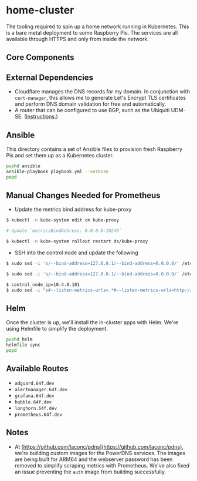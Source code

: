 # home-cluster

The tooling required to spin up a home network running in Kubernetes. This is a bare metal deployment to some Raspberry Pis. The services are all available through HTTPS and only from inside the network.

## Core Components

## External Dependencies

* Cloudflare manages the DNS records for my domain. In conjunction with `cert-manager`, this allows me to generate Let's Encrypt TLS certificates and perform DNS domain validation for free and automatically.
* A router that can be configured to use BGP, such as the Ubiquiti UDM-SE. ([Instructions.](ROUTER.md))

## Ansible

This directory contains a set of Ansible files to provision fresh Raspberry Pis and set them up as a Kubernetes cluster.

```bash
pushd ansible
ansible-playbook playbook.yml --verbose
popd
```

## Manual Changes Needed for Prometheus

* Update the metrics bind address for kube-proxy
```bash
$ kubectl -n kube-system edit cm kube-proxy

# Update `metricsBindAddress: 0.0.0.0:10249`

$ kubectl -n kube-system rollout restart ds/kube-proxy
```
* SSH into the control node and update the following
```bash
$ sudo sed -i 's/--bind-address=127.0.0.1/--bind-address=0.0.0.0/' /etc/kubernetes/manifests/kube-controller-manager.yaml

$ sudo sed -i 's/--bind-address=127.0.0.1/--bind-address=0.0.0.0/' /etc/kubernetes/manifests/kube-scheduler.yaml

$ control_node_ip=10.4.0.101
$ sudo sed -i "s#--listen-metrics-urls=.*#--listen-metrics-urls=http://127.0.0.1:2381,http://$control_node_ip:2381#" /etc/kubernetes/manifests/etcd.yaml
```

## Helm

Once the cluster is up, we'll install the in-cluster apps with Helm. We're using Helmfile to simplify the deployment.

```bash
pushd helm
helmfile sync
popd
```

## Available Routes

* `adguard.64f.dev`
* `alertmanager.64f.dev`
* `grafana.64f.dev`
* `hubble.64f.dev`
* `longhorn.64f.dev`
* `prometheus.64f.dev`

## Notes

* At [https://github.com/laconc/pdns](https://github.com/laconc/pdns), we're building custom images for the PowerDNS services. The images are being built for ARM64 and the webserver password has been removed to simplify scraping metrics with Prometheus. We've also fixed an issue preventing the `auth` image from building successfully.
